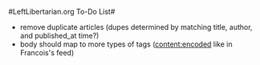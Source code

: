 #LeftLibertarian.org To-Do List#

* remove duplicate articles (dupes determined by matching title, author, and published_at time?)
* body should map to more types of tags (<content:encoded> like in Francois's feed)